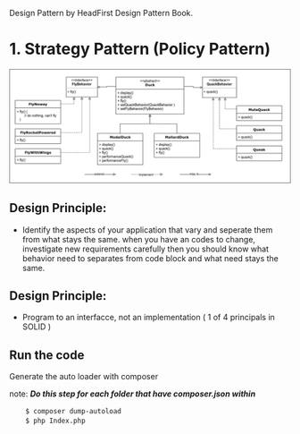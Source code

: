 Design Pattern by HeadFirst Design Pattern Book.

# 1. Strategy Pattern (Policy Pattern)

![diagram](img/Strategy_Diagram.jpg)

## Design Principle:
- Identify the aspects of your application that vary and seperate them from what stays the same.
    when you have an codes to change, investigate new requirements carefully then you should know
    what behavior need to separates from code block and what need stays the same.

## Design Principle:
- Program to an interfacce, not an implementation ( 1 of 4 principals in SOLID )


## Run the code

Generate the auto loader with composer

note: __*Do this step for each folder that have composer.json within*__

``` bash
    $ composer dump-autoload
    $ php Index.php
```

